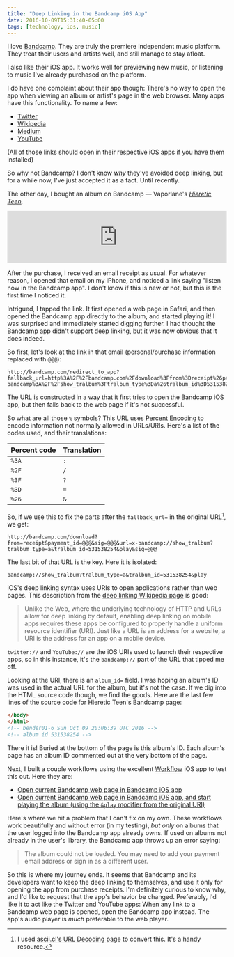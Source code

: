 ```yaml
---
title: "Deep Linking in the Bandcamp iOS App"
date: 2016-10-09T15:31:40-05:00
tags: [technology, ios, music]
---
```


I love [Bandcamp](http://bandcamp.com). They are truly the premiere independent music platform. They treat their users and artists well, and still manage to stay afloat.

I also like their iOS app. It works well for previewing new music, or listening to music I've already purchased on the platform.

I do have one complaint about their app though: There's no way to open the app when viewing an album or artist's page in the web browser. Many apps have this functionality. To name a few:

- [Twitter](http://twitter.com/hisaac)
- [Wikipedia](https://en.wikipedia.org/wiki/Bandcamp)
- [Medium](https://medium.com/@fireland/my-dead-girlfriends-bot-9dc6a2f55ce3#.xysv1y5b9)
- [YouTube](https://youtu.be/blpe_sGnnP4)

(All of those links should open in their respective iOS apps if you have them installed)

So why not Bandcamp? I don't know *why* they've avoided deep linking, but for a while now, I've just accepted it as a fact. Until recently.

The other day, I bought an album on Bandcamp — Vaporlane's [*Hieretic Teen*](https://usonian.bandcamp.com/album/hieratic-teen).

<iframe style="border: 0; width: 100%; height: 120px;" src="https://bandcamp.com/EmbeddedPlayer/album=531538254/size=large/bgcol=ffffff/linkcol=0687f5/tracklist=false/artwork=small/transparent=true/" seamless><a href="http://usonian.bandcamp.com/album/hieratic-teen">Hieratic Teen by Vapor Lanes</a></iframe>

After the purchase, I received an email receipt as usual. For whatever reason, I opened that email on my iPhone, and noticed a link saying "listen now in the Bandcamp app". I don't know if this is new or not, but this is the first time I noticed it.

Intrigued, I tapped the link. It first opened a web page in Safari, and then opened the Bandcamp app directly to the album, and started playing it! I was surprised and immediately started digging further. I had thought the Bandcamp app didn't support deep linking, but it was now obvious that it does indeed.

So first, let's look at the link in that email (personal/purchase information replaced with `@@@`):

```
http://bandcamp.com/redirect_to_app?fallback_url=http%3A%2F%2Fbandcamp.com%2Fdownload%3Ffrom%3Dreceipt%26payment_id%3D@@@%26sig%3D@@@&url=x-bandcamp%3A%2F%2Fshow_tralbum%3Ftralbum_type%3Da%26tralbum_id%3D531538254%26play&sig=@@@
```

The URL is constructed in a way that it first tries to open the Bandcamp iOS app, but then falls back to the web page if it's not successful.

So what are all those `%` symbols? This URL uses [Percent Encoding](https://en.wikipedia.org/wiki/Percent-encoding) to encode information not normally allowed in URLs/URIs. Here's a list of the codes used, and their translations:

<!-- TODO: Update table styling -->

| Percent code | Translation |
| ------------ | ----------- |
| `%3A`        | `:`         |
| `%2F`        | `/`         |
| `%3F`        | `?`         |
| `%3D`        | `=`         |
| `%26`        | `&`         |

So, if we use this to fix the parts after the `fallback_url=` in the original URL[^1], we get:

```
http://bandcamp.com/download?from=receipt&payment_id=@@@&sig=@@@&url=x-bandcamp://show_tralbum?tralbum_type=a&tralbum_id=531538254&play&sig=@@@
```

The last bit of that URL is the key. Here it is isolated:

```
bandcamp://show_tralbum?tralbum_type=a&tralbum_id=531538254&play
```

iOS's deep linking syntax uses URIs to open applications rather than web pages. This description from the [deep linking Wikipedia page](https://en.wikipedia.org/wiki/Mobile_deep_linking) is good:

> Unlike the Web, where the underlying technology of HTTP and URLs allow for deep linking by default, enabling deep linking on mobile apps requires these apps be configured to properly handle a uniform resource identifier (URI). Just like a URL is an address for a website, a URI is the address for an app on a mobile device.

`twitter://` and `YouTube://` are the iOS URIs used to launch their respective apps, so in this instance, it's the `bandcamp://` part of the URL that tipped me off.

Looking at the URI, there is an `album_id=` field. I was hoping an album's ID was used in the actual URL for the album, but it's not the case. If we dig into the HTML source code though, we find the goods. Here are the last few lines of the source code for Hieretic Teen's Bandcamp page:

```html
</body>
</html>
<!-- bender01-6 Sun Oct 09 20:06:39 UTC 2016 -->
<!-- album id 531538254 -->
```

There it is! Buried at the bottom of the page is this album's ID. Each album's page has an album ID commented out at the very bottom of the page.

Next, I built a couple workflows using the excellent [Workflow](https://geo.itunes.apple.com/us/app/workflow-powerful-automation/id915249334?mt=8&uo=4&at=1001laDe) iOS app to test this out. Here they are:

- [Open current Bandcamp web page in Bandcamp iOS app](https://workflow.is/workflows/bd3284f7333e406b87a4500230016ba5)
- [Open current Bandcamp web page in Bandcamp iOS app, and start playing the album (using the `&play` modifier from the original URI)](https://workflow.is/workflows/162f55c816e84cd59624c68e3e95409a)

Here's where we hit a problem that I can't fix on my own. These workflows work beautifully and without error (in my testing), *but only* on albums that the user logged into the Bandcamp app already owns. If used on albums not already in the user's library, the Bandcamp app throws up an error saying:

> The album could not be loaded. You may need to add your payment email address or sign in as a different user.

So this is where my journey ends. It seems that Bandcamp and its developers want to keep the deep linking to themselves, and use it only for opening the app from purchase receipts. I'm definitely curious to know why, and I'd like to request that the app's behavior be changed. Preferably, I'd like it to act like the Twitter and YouTube apps: When any link to a Bandcamp web page is opened, open the Bandcamp app instead. The app's audio player is *much* preferable to the web player.

[^1]:	I used [ascii.cl's URL Decoding page](http://ascii.cl/url-decoding.htm) to convert this. It's a handy resource.
